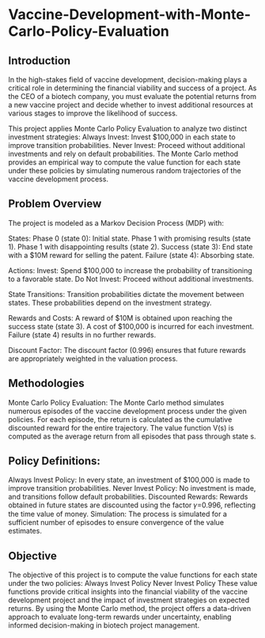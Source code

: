 # Vaccine-Development-with-Monte-Carlo-Policy-Evaluation

## Introduction
In the high-stakes field of vaccine development, decision-making plays a critical role in determining the financial viability and success of a project. As the CEO of a biotech company, you must evaluate the potential returns from a new vaccine project and decide whether to invest additional resources at various stages to improve the likelihood of success.

This project applies Monte Carlo Policy Evaluation to analyze two distinct investment strategies:
Always Invest: Invest $100,000 in each state to improve transition probabilities.
Never Invest: Proceed without additional investments and rely on default probabilities.
The Monte Carlo method provides an empirical way to compute the value function for each state under these policies by simulating numerous random trajectories of the vaccine development process.

## Problem Overview
The project is modeled as a Markov Decision Process (MDP) with:

States:
Phase 0 (state 0): Initial state.
Phase 1 with promising results (state 1).
Phase 1 with disappointing results (state 2).
Success (state 3): End state with a $10M reward for selling the patent.
Failure (state 4): Absorbing state.

Actions:
Invest: Spend $100,000 to increase the probability of transitioning to a favorable state.
Do Not Invest: Proceed without additional investments.

State Transitions:
Transition probabilities dictate the movement between states. These probabilities depend on the investment strategy.

Rewards and Costs:
A reward of $10M is obtained upon reaching the success state (state 3).
A cost of $100,000 is incurred for each investment.
Failure (state 4) results in no further rewards.

Discount Factor:
The discount factor (0.996) ensures that future rewards are appropriately weighted in the valuation process.

## Methodologies
Monte Carlo Policy Evaluation:
The Monte Carlo method simulates numerous episodes of the vaccine development process under the given policies.
For each episode, the return is calculated as the cumulative discounted reward for the entire trajectory.
The value function V(s) is computed as the average return from all episodes that pass through state s.

## Policy Definitions:

Always Invest Policy: In every state, an investment of $100,000 is made to improve transition probabilities.
Never Invest Policy: No investment is made, and transitions follow default probabilities.
Discounted Rewards: Rewards obtained in future states are discounted using the factor 𝛾=0.996, reflecting the time value of money.
Simulation: The process is simulated for a sufficient number of episodes to ensure convergence of the value estimates.

## Objective
The objective of this project is to compute the value functions for each state under the two policies:
Always Invest Policy
Never Invest Policy
These value functions provide critical insights into the financial viability of the vaccine development project and the impact of investment strategies on expected returns. By using the Monte Carlo method, the project offers a data-driven approach to evaluate long-term rewards under uncertainty, enabling informed decision-making in biotech project management.
